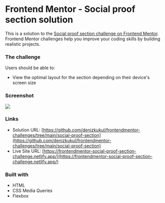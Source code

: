 # Frontend Mentor - Social proof section solution

This is a solution to the [Social proof section challenge on Frontend Mentor](https://www.frontendmentor.io/challenges/social-proof-section-6e0qTv_bA). Frontend Mentor challenges help you improve your coding skills by building realistic projects. 

### The challenge

Users should be able to:

- View the optimal layout for the section depending on their device's screen size

### Screenshot

![](./screenshot.png)

### Links

- Solution URL: [https://github.com/denizkukul/frontendmentor-challenges/tree/main/social-proof-section](https://github.com/denizkukul/frontendmentor-challenges/tree/main/social-proof-section)
- Live Site URL: [https://frontendmentor-social-proof-section-challenge.netlify.app/](https://frontendmentor-social-proof-section-challenge.netlify.app/)

### Built with

- HTML
- CSS Media Queries
- Flexbox